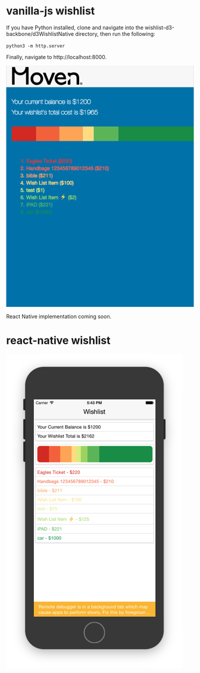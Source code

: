 # vanilla-js wishlist

If you have Python installed, clone and navigate into the wishlist-d3-backbone/d3WishlistNative directory, then run the following:

`python3 -m http.server`

Finally, navigate to http://localhost:8000.

![alt text](d3WishlistVanilla/img/d3-wishlist-screenshot.png "You should see something like this")

React Native implementation coming soon.

# react-native wishlist

![alt text](d3WishlistNative/img/screenshot_05_30.png "You should see something like this")
